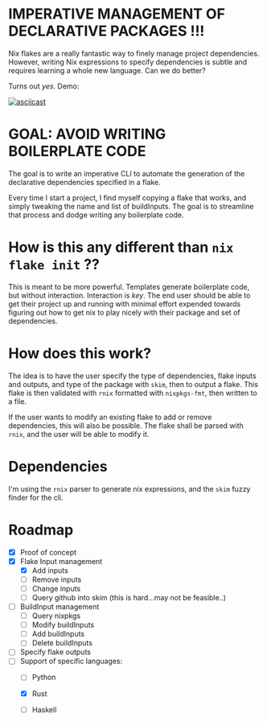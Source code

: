 # IMPERATIVE MANAGEMENT OF DECLARATIVE PACKAGES !!! #

Nix flakes are a really fantastic way to finely manage project dependencies.
However, writing Nix expressions to specify dependencies is subtle
and requires learning a whole new language. Can we do better?

Turns out *yes*.  Demo:


[![asciicast](https://asciinema.org/a/ZegsK3eFdDwz32mYorJEcOFoQ.svg)](https://asciinema.org/a/ZegsK3eFdDwz32mYorJEcOFoQ)



# GOAL: AVOID WRITING BOILERPLATE CODE #

The goal is to write an imperative CLI to automate the generation
of the declarative dependencies specified in a flake.

Every time I start a project, I find myself copying a
flake that works, and simply tweaking the
name and list of buildInputs. The goal is to streamline
that process and dodge writing any boilerplate code.

# How is this any different than `nix flake init` ?? #

This is meant to be more powerful. Templates generate
boilerplate code, but without interaction. Interaction
is *key*. The end user should be able to get their
project up and running with minimal effort expended
towards figuring out how to get nix to play nicely with
their package and set of dependencies.

# How does this work? #

The idea is to have the user specify the type of dependencies,
flake inputs and outputs, and type of the package with `skim`,
then to output a flake. This flake is then validated with `rnix`
formatted with `nixpkgs-fmt`, then written to a file.

If the user wants to modify an existing flake to add or remove
dependencies, this will also be possible. The flake shall be
parsed with `rnix`, and the user will be able to modify it.

# Dependencies #

I'm using the `rnix` parser to generate nix expressions,
and the `skim` fuzzy finder for the cli.

# Roadmap #

- [x] Proof of concept
- [x] Flake Input management
  - [x] Add inputs
  - [ ] Remove inputs
  - [ ] Change inputs
  - [ ] Query github into skim (this is hard...may not be feasible..)
- [ ] BuildInput management
  - [ ] Query nixpkgs
  - [ ] Modify buildInputs
  - [ ] Add buildInputs
  - [ ] Delete buildInputs
- [ ] Specify flake outputs
- [ ] Support of specific languages:
    - [ ] Python
    - [x] Rust
    - [ ] Haskell


